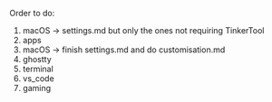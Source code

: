 Order to do: 
1. macOS -> settings.md but only the ones not requiring TinkerTool
2. apps 
3. macOS -> finish settings.md and do customisation.md
4. ghostty
5. terminal
6. vs_code
7. gaming



